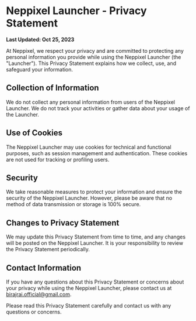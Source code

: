 # Neppixel Launcher - Privacy Statement

**Last Updated: Oct 25, 2023**

At Neppixel, we respect your privacy and are committed to protecting any personal information you provide while using the Neppixel Launcher (the "Launcher"). This Privacy Statement explains how we collect, use, and safeguard your information.

## Collection of Information

We do not collect any personal information from users of the Neppixel Launcher. We do not track your activities or gather data about your usage of the Launcher.

## Use of Cookies

The Neppixel Launcher may use cookies for technical and functional purposes, such as session management and authentication. These cookies are not used for tracking or profiling users.

## Security

We take reasonable measures to protect your information and ensure the security of the Neppixel Launcher. However, please be aware that no method of data transmission or storage is 100% secure.

## Changes to Privacy Statement

We may update this Privacy Statement from time to time, and any changes will be posted on the Neppixel Launcher. It is your responsibility to review the Privacy Statement periodically.

## Contact Information

If you have any questions about this Privacy Statement or concerns about your privacy while using the Neppixel Launcher, please contact us at birajrai.official@gmail.com.

Please read this Privacy Statement carefully and contact us with any questions or concerns.

